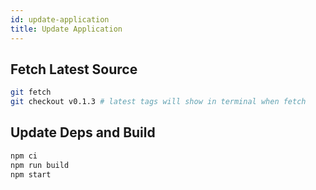 ```yaml
---
id: update-application
title: Update Application
---
```


## Fetch Latest Source

```sh
git fetch
git checkout v0.1.3 # latest tags will show in terminal when fetch
```

## Update Deps and Build

```sh
npm ci
npm run build
npm start
```
